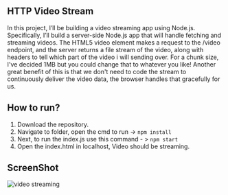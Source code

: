 ## HTTP Video Stream

In this project, I’ll be building a video streaming app using Node.js. Specifically, I’ll build a server-side Node.js app that will handle fetching and streaming videos.
The HTML5 video element makes a request to the /video endpoint, and the server returns a file stream of the video, along with headers to tell which part of the video 
i will sending over. For a chunk size, I've decided 1MB but you could change that to whatever you like! Another great benefit of this is that we don't need to code the 
stream to continuously deliver the video data, the browser handles that gracefully for us.

## How to run?

1. Download the repository.
2. Navigate to folder, open the cmd to run -> `npm install`
3. Next, to run the index.js use this command - > `npm start`
4. Open the index.html in localhost, Video should be streaming. 


## ScreenShot

![video streaming](https://user-images.githubusercontent.com/67471717/116890709-87744200-ac4b-11eb-8dcf-21b026ae1511.PNG)

